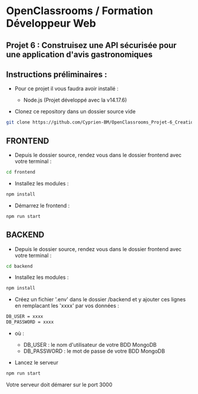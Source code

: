 # OpenClassrooms / Formation Développeur Web

## Projet 6 : Construisez une API sécurisée pour une application d'avis gastronomiques

## Instructions préliminaires : 

* Pour ce projet il vous faudra avoir installé :
  * Node.js (Projet développé avec la v14.17.6)

* Clonez ce repository dans un dossier source vide

```bash
git clone https://github.com/Cyprien-BM/OpenClassrooms_Projet-6_Creation-d-une-API-securisee-pour-une-application-d-avis-gastronomiques
```

## FRONTEND

* Depuis le dossier source, rendez vous dans le dossier frontend avec votre terminal :
```bash
cd frontend
```

* Installez les modules :
```bash
npm install
```

* Démarrez le frontend :
```bash
npm run start
```

## BACKEND

* Depuis le dossier source, rendez vous dans le dossier frontend avec votre terminal :
```bash
cd backend
```

* Installez les modules :
```bash
npm install
```

* Créez un fichier '.env' dans le dossier /backend et y ajouter ces lignes en remplacant les 'xxxx' par vos données :
```bash
DB_USER = xxxx
DB_PASSWORD = xxxx
```
* où :
  * DB_USER : le nom d'utilisateur de votre BDD MongoDB
  * DB_PASSWORD : le mot de passe de votre BDD MongoDB

* Lancez le serveur
```bash
npm run start
```

Votre serveur doit démarer sur le port 3000